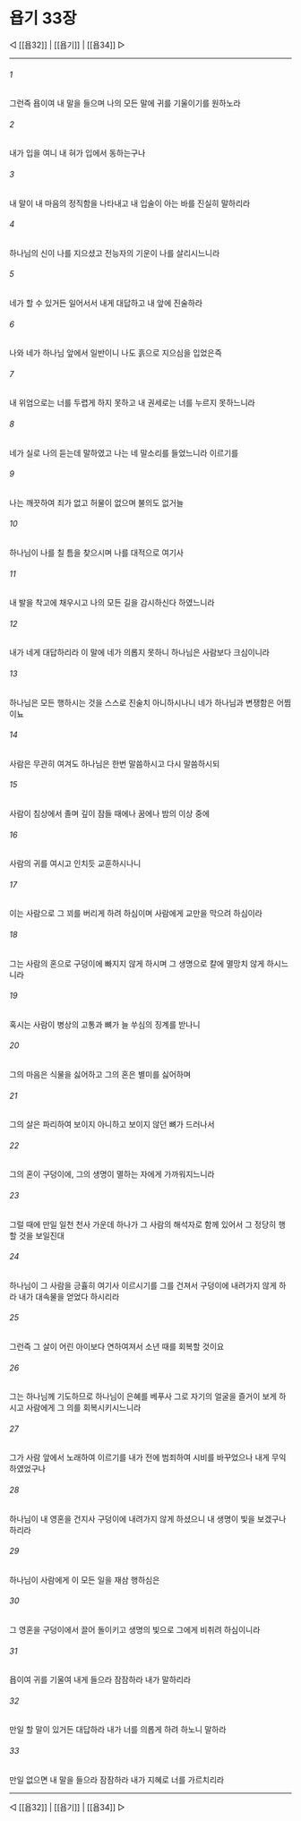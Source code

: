 # 욥기 33장

◁ [[욥32]] | [[욥기]] | [[욥34]] ▷
***

###### 1
그런즉 욥이여 내 말을 들으며 나의 모든 말에 귀를 기울이기를 원하노라

###### 2
내가 입을 여니 내 혀가 입에서 동하는구나

###### 3
내 말이 내 마음의 정직함을 나타내고 내 입술이 아는 바를 진실히 말하리라

###### 4
하나님의 신이 나를 지으셨고 전능자의 기운이 나를 살리시느니라

###### 5
네가 할 수 있거든 일어서서 내게 대답하고 내 앞에 진술하라

###### 6
나와 네가 하나님 앞에서 일반이니 나도 흙으로 지으심을 입었은즉

###### 7
내 위엄으로는 너를 두렵게 하지 못하고 내 권세로는 너를 누르지 못하느니라

###### 8
네가 실로 나의 듣는데 말하였고 나는 네 말소리를 들었느니라 이르기를

###### 9
나는 깨끗하여 죄가 없고 허물이 없으며 불의도 없거늘

###### 10
하나님이 나를 칠 틈을 찾으시며 나를 대적으로 여기사

###### 11
내 발을 착고에 채우시고 나의 모든 길을 감시하신다 하였느니라

###### 12
내가 네게 대답하리라 이 말에 네가 의롭지 못하니 하나님은 사람보다 크심이니라

###### 13
하나님은 모든 행하시는 것을 스스로 진술치 아니하시나니 네가 하나님과 변쟁함은 어찜이뇨

###### 14
사람은 무관히 여겨도 하나님은 한번 말씀하시고 다시 말씀하시되

###### 15
사람이 침상에서 졸며 깊이 잠들 때에나 꿈에나 밤의 이상 중에

###### 16
사람의 귀를 여시고 인치듯 교훈하시나니

###### 17
이는 사람으로 그 꾀를 버리게 하려 하심이며 사람에게 교만을 막으려 하심이라

###### 18
그는 사람의 혼으로 구덩이에 빠지지 않게 하시며 그 생명으로 칼에 멸망치 않게 하시느니라

###### 19
혹시는 사람이 병상의 고통과 뼈가 늘 쑤심의 징계를 받나니

###### 20
그의 마음은 식물을 싫어하고 그의 혼은 별미를 싫어하며

###### 21
그의 살은 파리하여 보이지 아니하고 보이지 않던 뼈가 드러나서

###### 22
그의 혼이 구덩이에, 그의 생명이 멸하는 자에게 가까워지느니라

###### 23
그럴 때에 만일 일천 천사 가운데 하나가 그 사람의 해석자로 함께 있어서 그 정당히 행할 것을 보일진대

###### 24
하나님이 그 사람을 긍휼히 여기사 이르시기를 그를 건져서 구덩이에 내려가지 않게 하라 내가 대속물을 얻었다 하시리라

###### 25
그런즉 그 살이 어린 아이보다 연하여져서 소년 때를 회복할 것이요

###### 26
그는 하나님께 기도하므로 하나님이 은혜를 베푸사 그로 자기의 얼굴을 즐거이 보게 하시고 사람에게 그 의를 회복시키시느니라

###### 27
그가 사람 앞에서 노래하여 이르기를 내가 전에 범죄하여 시비를 바꾸었으나 내게 무익하였었구나

###### 28
하나님이 내 영혼을 건지사 구덩이에 내려가지 않게 하셨으니 내 생명이 빛을 보겠구나 하리라

###### 29
하나님이 사람에게 이 모든 일을 재삼 행하심은

###### 30
그 영혼을 구덩이에서 끌어 돌이키고 생명의 빛으로 그에게 비취려 하심이니라

###### 31
욥이여 귀를 기울여 내게 들으라 잠잠하라 내가 말하리라

###### 32
만일 할 말이 있거든 대답하라 내가 너를 의롭게 하려 하노니 말하라

###### 33
만일 없으면 내 말을 들으라 잠잠하라 내가 지혜로 너를 가르치리라

***
◁ [[욥32]] | [[욥기]] | [[욥34]] ▷